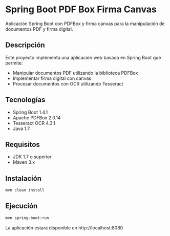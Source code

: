 # Spring Boot PDF Box Firma Canvas

Aplicación Spring Boot con PDFBox y firma canvas para la manipulación de documentos PDF y firma digital.

## Descripción

Este proyecto implementa una aplicación web basada en Spring Boot que permite:
- Manipular documentos PDF utilizando la biblioteca PDFBox
- Implementar firma digital con canvas
- Procesar documentos con OCR utilizando Tesseract

## Tecnologías

- Spring Boot 1.4.1
- Apache PDFBox 2.0.14
- Tesseract OCR 4.3.1
- Java 1.7

## Requisitos

- JDK 1.7 o superior
- Maven 3.x

## Instalación

```bash
mvn clean install
```

## Ejecución

```bash
mvn spring-boot:run
```

La aplicación estará disponible en http://localhost:8080